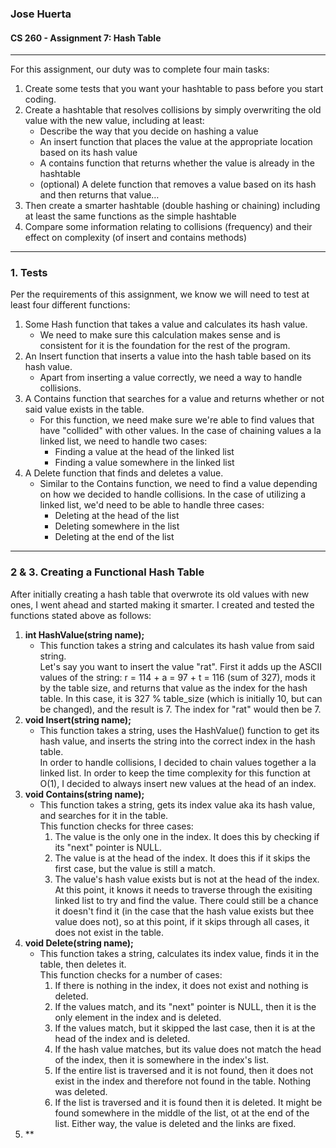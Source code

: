 ### Jose Huerta
#### CS 260 - Assignment 7: Hash Table
---
For this assignment, our duty was to complete four main tasks:
1.  Create some tests that you want your hashtable to pass before you start coding.
2.  Create a hashtable that resolves collisions by simply overwriting the old value with the new value, including at least:
    * Describe the way that you decide on hashing a value
    * An insert function that places the value at the appropriate location based on its hash value
    * A contains function that returns whether the value is already in the hashtable
    * (optional) A delete function that removes a value based on its hash and then returns that value…
3.  Then create a smarter hashtable (double hashing or chaining) including at least the same functions as the simple hashtable
4.  Compare some information relating to collisions (frequency) and their effect on complexity (of insert and contains methods)
---
### 1.  Tests
Per the requirements of this assignment, we know we will need to test at least four different functions:
1.  Some Hash function that takes a value and calculates its hash value.
    + We need to make sure this calculation makes sense and is consistent for it is the foundation for the rest of the program.
2.  An Insert function that inserts a value into the hash table based on its hash value.
    + Apart from inserting a value correctly, we need a way to handle collisions. 
3.  A Contains function that searches for a value and returns whether or not said value exists in the table.
    + For this function, we need make sure we're able to find values that have "collided" with other values. In the case of chaining values a la linked list,
      we need to handle two cases:
        * Finding a value at the head of the linked list
        * Finding a value somewhere in the linked list
4.  A Delete function that finds and deletes a value.
    + Similar to the Contains function, we need to find a value depending on how we decided to handle collisions. In the case of utilizing a linked list,
      we'd need to be able to handle three cases:
      * Deleting at the head of the list
      * Deleting somewhere in the list
      * Deleting at the end of the list
---
### 2 & 3.  Creating a Functional Hash Table
After initially creating a hash table that overwrote its old values with new ones, I went ahead and started making it smarter. I created and tested the functions 
stated above as follows:
1. **int HashValue(string name);**
   * This function takes a string and calculates its hash value from said string.<br>
      Let's say you want to insert the value "rat". First it adds up the ASCII values
      of the string: r = 114 + a = 97 + t = 116 (sum of 327), mods it by the table size, and returns that value as the index for the hash table. In this case, it
      is 327 % table_size (which is initially 10, but can be changed), and the result is 7. The index for "rat" would then be 7.
2. **void Insert(string name);**
   * This function takes a string, uses the HashValue() function to get its hash value, and inserts the string into the correct index in the hash table.<br>
     In order to handle collisions, I decided to chain values together a la linked list. In order to keep the time complexity for this function at O(1), I            decided to always insert new values at the head of an index. 
3. **void Contains(string name);**
   * This function takes a string, gets its index value aka its hash value, and searches for it in the table.<br>
     This function checks for three cases:
     1. The value is the only one in the index. It does this by checking if its "next" pointer is NULL.
     2. The value is at the head of the index. It does this if it skips the first case, but the value is still a match.
     3. The value's hash value exists but is not at the head of the index. At this point, it knows it needs to traverse through the exisiting linked list to 
        try and find the value. There could still be a chance it doesn't find it (in the case that the hash value exists but thee value does not), so at this             point, if it skips through all cases, it does not exist in the table. 
4. **void Delete(string name);**
   * This function takes a string, calculates its index value, finds it in the table, then deletes it.<br>
     This function checks for a number of cases:
     1.  If there is nothing in the index, it does not exist and nothing is deleted.
     2.  If the values match, and its "next" pointer is NULL, then it is the only element in the index and is deleted.
     3.  If the values match, but it skipped the last case, then it is at the head of the index and is deleted.
     4.  If the hash value matches, but its value does not match the head of the index, then it is somewhere in the index's list.
     5.  If the entire list is traversed and it is not found, then it does not exist in the index and therefore not found in the table. Nothing was deleted.
     6.  If the list is traversed and it is found then it is deleted. It might be found somewhere in the middle of the list, ot at the end of the list.
         Either way, the value is deleted and the links are fixed.
5. **
     
